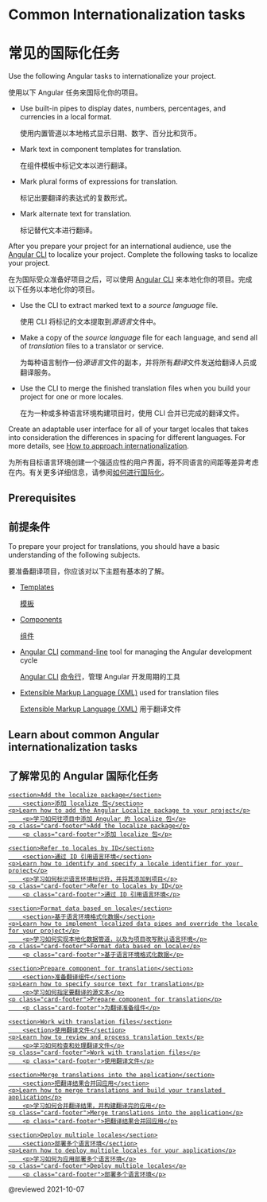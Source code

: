 # Common Internationalization tasks

# 常见的国际化任务

Use the following Angular tasks to internationalize your project.

使用以下 Angular 任务来国际化你的项目。

* Use built-in pipes to display dates, numbers, percentages, and currencies in a local format.

  使用内置管道以本地格式显示日期、数字、百分比和货币。

* Mark text in component templates for translation.

  在组件模板中标记文本以进行翻译。

* Mark plural forms of expressions for translation.

  标记出要翻译的表达式的复数形式。

* Mark alternate text for translation.

  标记替代文本进行翻译。

After you prepare your project for an international audience, use the [Angular CLI][AioCliMain] to localize your project.
Complete the following tasks to localize your project.

在为国际受众准备好项目之后，可以使用 [Angular CLI][AioCliMain] 来本地化你的项目。完成以下任务以本地化你的项目。

* Use the CLI to extract marked text to a *source language* file.

  使用 CLI 将标记的文本提取到*源语言*文件中。

* Make a copy of the *source language* file for each language, and send all of *translation* files to a translator or service.

  为每种语言制作一份*源语言*文件的副本，并将所有*翻译*文件发送给翻译人员或翻译服务。

* Use the CLI to merge the finished translation files when you build your project for one or more locales.

  在为一种或多种语言环境构建项目时，使用 CLI 合并已完成的翻译文件。

<div class="alert is-helpful">

Create an adaptable user interface for all of your target locales that takes into consideration the differences in spacing for different languages.
For more details, see [How to approach internationalization][ThinkwithgoogleMarketfinderIntlEnUsGuideHowToApproachI18nOverview].

为所有目标语言环境创建一个强适应性的用户界面，将不同语言的间距等差异考虑在内。有关更多详细信息，请参阅[如何进行国际化][ThinkwithgoogleMarketfinderIntlEnUsGuideHowToApproachI18nOverview]。

</div>

## Prerequisites

## 前提条件

To prepare your project for translations, you should have a basic understanding of the following subjects.

要准备翻译项目，你应该对以下主题有基本的了解。

* [Templates][AioGuideGlossaryTemplate]

  [模板][AioGuideGlossaryTemplate]

* [Components][AioGuideGlossaryComponent]

  [组件][AioGuideGlossaryComponent]

* [Angular CLI][AioCliMain] [command-line][AioGuideGlossaryCommandLineInterfaceCli] tool for managing the Angular development cycle

  [Angular CLI][AioCliMain] [命令行][AioGuideGlossaryCommandLineInterfaceCli]，管理 Angular 开发周期的工具

* [Extensible Markup Language (XML)][W3Xml] used for translation files

  [Extensible Markup Language (XML)][W3Xml] 用于翻译文件

## Learn about common Angular internationalization tasks

## 了解常见的 Angular 国际化任务

<div class="card-container">
    <a href="guide/i18n-common-add-package" class="docs-card" title="Add the localize package">

```
<section>Add the localize package</section>
    <section>添加 localize 包</section>
<p>Learn how to add the Angular Localize package to your project</p>
    <p>学习如何往项目中添加 Angular 的 localize 包</p>
<p class="card-footer">Add the localize package</p>
    <p class="card-footer">添加 localize 包</p>
```

</a>
<a href="guide/i18n-common-locale-id" class="docs-card" title="Refer to locales by ID">

```
<section>Refer to locales by ID</section>
    <section>通过 ID 引用语言环境</section>
<p>Learn how to identify and specify a locale identifier for your project</p>
    <p>学习如何标识语言环境标识符，并将其添加到项目</p>
<p class="card-footer">Refer to locales by ID</p>
    <p class="card-footer">通过 ID 引用语言环境</p>
```

</a>
<a href="guide/i18n-common-format-data-locale" class="docs-card" title="Format data based on locale">

```
<section>Format data based on locale</section>
    <section>基于语言环境格式化数据</section>
<p>Learn how to implement localized data pipes and override the locale for your project</p>
    <p>学习如何实现本地化数据管道，以及为项目改写默认语言环境</p>
<p class="card-footer">Format data based on locale</p>
    <p class="card-footer">基于语言环境格式化数据</p>
```

</a>
<a href="guide/i18n-common-prepare" class="docs-card" title="Prepare component for translation">

```
<section>Prepare component for translation</section>
    <section>准备翻译组件</section>
<p>Learn how to specify source text for translation</p>
    <p>学习如何指定要翻译的源文本</p>
<p class="card-footer">Prepare component for translation</p>
    <p class="card-footer">为翻译准备组件</p>
```

</a>
<a href="guide/i18n-common-translation-files" class="docs-card" title="Work with translation files">

```
<section>Work with translation files</section>
    <section>使用翻译文件</section>
<p>Learn how to review and process translation text</p>
    <p>学习如何检查和处理翻译文件</p>
<p class="card-footer">Work with translation files</p>
    <p class="card-footer">使用翻译文件</p>
```

</a>
<a href="guide/i18n-common-merge" class="docs-card" title="Merge translations into the application">

```
<section>Merge translations into the application</section>
    <section>把翻译结果合并回应用</section>
<p>Learn how to merge translations and build your translated application</p>
    <p>学习如何合并翻译结果，并构建翻译完的应用</p>
<p class="card-footer">Merge translations into the application</p>
    <p class="card-footer">把翻译结果合并回应用</p>
```

</a>
<a href="guide/i18n-common-deploy" class="docs-card" title="Deploy multiple locales">

```
<section>Deploy multiple locales</section>
    <section>部署多个语言环境</section>
<p>Learn how to deploy multiple locales for your application</p>
    <p>学习如何为应用部署多个语言环境</p>
<p class="card-footer">Deploy multiple locales</p>
    <p class="card-footer">部署多个语言环境</p>
```

</a>

</div>

<!-- links -->

[AioCliMain]: cli "CLI Overview and Command Reference | Angular"

[AioGuideGlossaryCommandLineInterfaceCli]: guide/glossary#command-line-interface-cli "command-line interface (CLI) - Glossary | Angular"

[AioGuideGlossaryComponent]: guide/glossary#component "component - Glossary | Angular"

[AioGuideGlossaryTemplate]: guide/glossary#template "template - Glossary | Angular"

<!-- external links -->

[ThinkwithgoogleMarketfinderIntlEnUsGuideHowToApproachI18nOverview]: https://marketfinder.thinkwithgoogle.com/intl/en_us/guide/how-to-approach-i18n#overview "Overview - How to approach internationalization | Market Finder | Think with Google"

[W3Xml]: https://www.w3.org/XML "Extensible Markup Language (XML) | W3C"

<!-- end links -->

@reviewed 2021-10-07